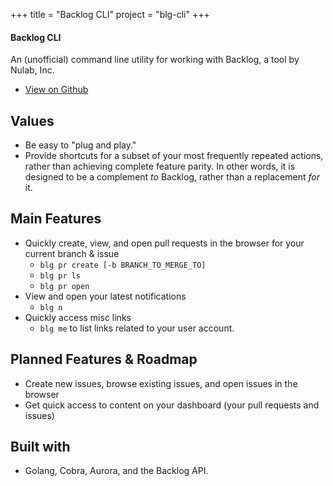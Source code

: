 +++
title = "Backlog CLI"
project = "blg-cli"
+++

#### Backlog CLI

An (unofficial) command line utility for working with Backlog, a tool by Nulab, Inc.

- [View on Github](https://github.com/aflashyrhetoric/backlog-cli/)

## Values

- Be easy to "plug and play."
- Provide shortcuts for a subset of your most frequently repeated actions, rather than achieving complete feature parity. In other words, it is designed to be a complement _to_ Backlog, rather than a replacement _for_ it.

## Main Features

- Quickly create, view, and open pull requests in the browser for your current branch & issue
  - `blg pr create [-b BRANCH_TO_MERGE_TO]`
  - `blg pr ls`
  - `blg pr open`
- View and open your latest notifications
  - `blg n`
- Quickly access misc links 
  - `blg me` to list links related to your user account.

## Planned Features & Roadmap

- Create new issues, browse existing issues, and open issues in the browser
- Get quick access to content on your dashboard (your pull requests and issues)

## Built with
- Golang, Cobra, Aurora, and the Backlog API.